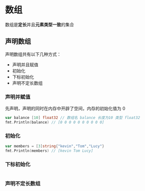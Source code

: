 # 数组
数组是**定长**并且**元素类型一致**的集合

## 声明数组

声明数组共有以下几种方式：
+ 声明并且赋值
+ 初始化
+ 下标初始化
+ 声明不定长数组

### 声明并赋值
先声明，声明的同时在内存中开辟了空间，内存的初始化值为 0

```go
var balance [10] float32 // 数组名 balance 长度为10 类型 float32
fmt.Println(balance) // [0 0 0 0 0 0 0 0 0 0]
```

### 初始化
```go
var members = [3]string{"kevin","Tom","Lucy"}
fmt.Println(members) // [kevin Tom Lucy]
```

### 下标初始化
```go

```
### 声明不定长数组
```go

```




